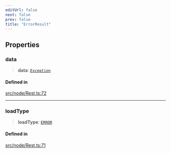 ```yaml
---
editUrl: false
next: false
prev: false
title: "ErrorResult"
---
```


## Properties

### data

> **data**: [`Exception`](/api/interfaces/exception/)

#### Defined in

[src/node/Rest.ts:72](https://github.com/shipgirlproject/shoukaku/blob/f3e4f8953c070c0cdfec493d072e6a22e3555895/src/node/Rest.ts#L72)

***

### loadType

> **loadType**: [`ERROR`](/api/enumerations/loadtype/#error)

#### Defined in

[src/node/Rest.ts:71](https://github.com/shipgirlproject/shoukaku/blob/f3e4f8953c070c0cdfec493d072e6a22e3555895/src/node/Rest.ts#L71)

